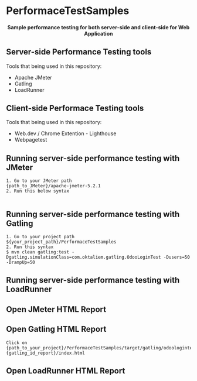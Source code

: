 # PerformaceTestSamples

<h4 align="center">Sample performance testing for both server-side and client-side for Web Application</h4>

## Server-side Performance Testing tools
Tools that being used in this repository:
- Apache JMeter
- Gatling
- LoadRunner

## Client-side Performace Testing tools
Tools that being used in this repository:
- Web.dev / Chrome Extention - Lighthouse
- Webpagetest


## Running server-side performance testing with JMeter
```properties
1. Go to your JMeter path
{path_to_JMeter}/apache-jmeter-5.2.1
2. Run this below syntax


```


## Running server-side performance testing with Gatling
```properties
1. Go to your project path
${your_project_path}/PerformaceTestSamples
2. Run this syntax
$ mvn clean gatling:test -Dgatling.simulationClass=com.oktaliem.gatling.OdooLoginTest -Dusers=50 -DrampUp=50

```

## Running server-side performance testing with LoadRunner



## Open JMeter HTML Report


## Open Gatling HTML Report
```
Click on
{path_to_your_project}/PerformaceTestSamples/target/gatling/odoologintest-{gatling_id_report}/index.html
```

## Open LoadRunner HTML Report





